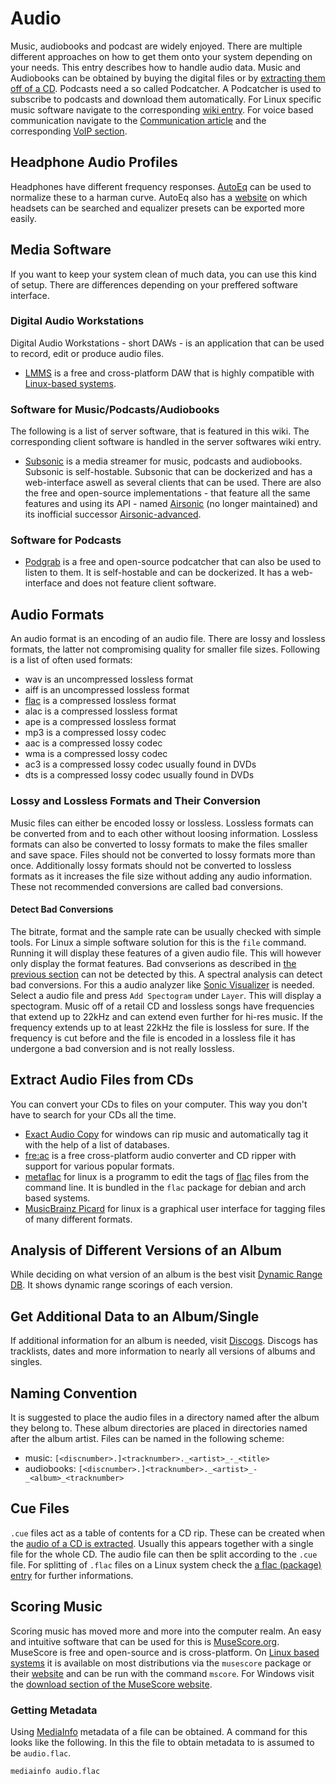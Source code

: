 # Audio

Music, audiobooks and podcast are widely enjoyed.
There are multiple different approaches on how to get them onto your system
depending on your needs.
This entry describes how to handle audio data.
Music and Audiobooks can be obtained by buying the digital files or by
[extracting them off of a CD](#extract-audio-files-from-cds).
Podcasts need a so called Podcatcher.
A Podcatcher is used to subscribe to podcasts and download them automatically.
For Linux specific music software navigate to the corresponding
[wiki entry](/wiki/linux/audio.md).
For voice based communication navigate to the [Communication article](/wiki/communication.md) and
the corresponding [VoIP section](/wiki/communication.md#voip).

## Headphone Audio Profiles

Headphones have different frequency responses.
[AutoEq](https://github.com/jaakkopasanen/AutoEq/tree/master) can be used to normalize these to a
harman curve.
AutoEq also has a [website](https://autoeq.app/) on which headsets can be searched and equalizer
presets can be exported more easily.

## Media Software

If you want to keep your system clean of much data, you can use this kind of
setup.
There are differences depending on your preffered software interface.

### Digital Audio Workstations

Digital Audio Workstations - short DAWs - is an application that can be used to record, edit or
produce audio files.

- [LMMS](https://lmms.io/) is a free and cross-platform DAW that is highly compatible with
  [Linux-based systems](/wiki/linux.md).

### Software for Music/Podcasts/Audiobooks

The following is a list of server software, that is featured in this wiki.
The corresponding client software is handled in the server softwares wiki entry.

- [Subsonic](./subsonic.md) is a media streamer for music, podcasts and
  audiobooks.
  Subsonic is self-hostable.
  Subsonic that can be dockerized and has a web-interface aswell as several
  clients that can be used.
  There are also the free and open-source implementations - that feature all the
  same features and using its API - named [Airsonic](./airsonic.md) (no longer
  maintained) and its inofficial successor [Airsonic-advanced](./airsonic.md).

### Software for Podcasts

- [Podgrab](./podgrab.md) is a free and open-source podcatcher that can also be
  used to listen to them.
  It is self-hostable and can be dockerized.
  It has a web-interface and does not feature client software.

## Audio Formats

An audio format is an encoding of an audio file.
There are lossy and lossless formats, the latter not compromising quality for
smaller file sizes.
Following is a list of often used formats:

- wav is an uncompressed lossless format
- aiff is an uncompressed lossless format
- [flac](./flac_(codec).md) is a compressed lossless format
- alac is a compressed lossless format
- ape is a compressed lossless format
- mp3 is a compressed lossy codec
- aac is a compressed lossy codec
- wma is a compressed lossy codec
- ac3 is a compressed lossy codec usually found in DVDs
- dts is a compressed lossy codec usually found in DVDs

### Lossy and Lossless Formats and Their Conversion

Music files can either be encoded lossy or lossless.
Lossless formats can be converted from and to each other without loosing
information.
Lossless formats can also be converted to lossy formats to make the files
smaller and save space.
Files should not be converted to lossy formats more than once.
Additionally lossy formats should not be converted to lossless formats as it
increases the file size without adding any audio information.
These not recommended conversions are called bad conversions.

#### Detect Bad Conversions

The bitrate, format and the sample rate can be usually checked with simple
tools.
For Linux a simple software solution for this is the `file` command.
Running it will display these features of a given audio file.
This will however only display the format features.
Bad convserions as described in
[the previous section](#lossy-and-lossless-formats-and-their-conversion) can not
be detected by this.
A spectral analysis can detect bad conversions.
For this a audio analyzer like
[Sonic Visualizer](https://www.sonicvisualiser.org/) is needed.
Select a audio file and press `Add Spectogram` under `Layer`.
This will display a spectogram.
Music off of a retail CD and lossless songs have frequencies that extend up to
22kHz and can extend even further for hi-res music.
If the frequency extends up to at least 22kHz the file is lossless for sure.
If the frequency is cut before and the file is encoded in a lossless file it has
undergone a bad conversion and is not really lossless.

## Extract Audio Files from CDs

You can convert your CDs to files on your computer.
This way you don't have to search for your CDs all the time.

- [Exact Audio Copy](https://www.exactaudiocopy.de) for windows can rip music
  and automatically tag it with the help of a list of databases.
- [fre:ac](https://freac.org/downloads-mainmenu-33) is a free cross-platform
  audio converter and CD ripper with support for various popular formats.
- [metaflac](./linux/flac_(package).md) for linux is a programm
  to edit the tags of [flac](./flac_(codec).md) files from the command line.
  It is bundled in the `flac` package for debian and arch based systems.
- [MusicBrainz Picard](./picard.md) for linux is a
  graphical user interface for tagging files of many different formats.

## Analysis of Different Versions of an Album

While deciding on what version of an album is the best visit
[Dynamic Range DB](https://dr.loudness-war.info).
It shows dynamic range scorings of each version.

## Get Additional Data to an Album/Single

If additional information for an album is needed, visit
[Discogs](https://www.discogs.com).
Discogs has tracklists, dates and more information to nearly all versions of
albums and singles.

## Naming Convention

It is suggested to place the audio files in a directory named after the album they
belong to.
These album directories are placed in directories named after the album artist.
Files can be named in the following scheme:

- music: `[<discnumber>.]<tracknumber>._<artist>_-_<title>`
- audiobooks: `[<discnumber>.]<tracknumber>._<artist>_-_<album>_<tracknumber>`

## Cue Files

`.cue` files act as a table of contents for a CD rip.
These can be created when the
[audio of a CD is extracted](#extract-audio-files-from-cds).
Usually this appears together with a single file for the whole CD.
The audio file can then be split according to the `.cue` file.
For splitting of `.flac` files on a Linux system check the
[a flac (package) entry](/wiki/linux/flac_(package).md#splitting-flac-file-according-to-cue-file)
for further informations.

## Scoring Music

Scoring music has moved more and more into the computer realm.
An easy and intuitive software that can be used for this is
[MuseScore.org](https://musescore.org/).
MuseScore is free and open-source and is cross-platform.
On [Linux based systems](/wiki/linux.md) it is available on most distributions via the `musescore`
package or their [website](https://musescore.org/download) and can be run with the command `mscore`.
For Windows visit the [download section of the MuseScore website](https://musescore.org/download).

### Getting Metadata

Using [MediaInfo](https://github.com/MediaArea/MediaInfo) metadata of a file can be obtained.
A command for this looks like the following.
In this the file to obtain metadata to is assumed to be `audio.flac`.

```sh
mediainfo audio.flac
```
